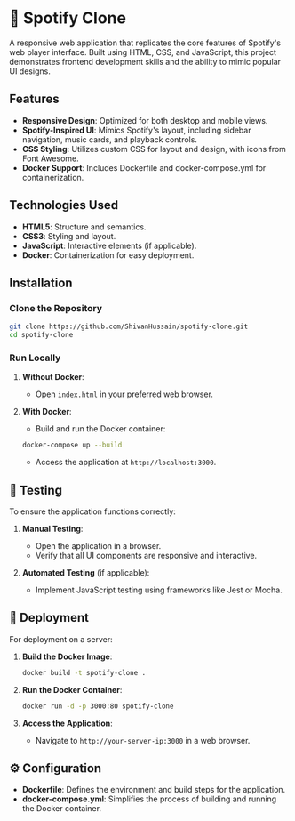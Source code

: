 # 🎵 Spotify Clone

A responsive web application that replicates the core features of Spotify's web player interface. Built using HTML, CSS, and JavaScript, this project demonstrates frontend development skills and the ability to mimic popular UI designs.

##  Features

- **Responsive Design**: Optimized for both desktop and mobile views.
- **Spotify-Inspired UI**: Mimics Spotify's layout, including sidebar navigation, music cards, and playback controls.
- **CSS Styling**: Utilizes custom CSS for layout and design, with icons from Font Awesome.
- **Docker Support**: Includes Dockerfile and docker-compose.yml for containerization.

##  Technologies Used

- **HTML5**: Structure and semantics.
- **CSS3**: Styling and layout.
- **JavaScript**: Interactive elements (if applicable).
- **Docker**: Containerization for easy deployment.

##  Installation

### Clone the Repository

```bash
git clone https://github.com/ShivanHussain/spotify-clone.git
cd spotify-clone
```

### Run Locally

1. **Without Docker**:
   - Open `index.html` in your preferred web browser.

2. **With Docker**:
   - Build and run the Docker container:

   ```bash
   docker-compose up --build
   ```

   - Access the application at `http://localhost:3000`.

## 🧪 Testing

To ensure the application functions correctly:

1. **Manual Testing**:
   - Open the application in a browser.
   - Verify that all UI components are responsive and interactive.

2. **Automated Testing** (if applicable):
   - Implement JavaScript testing using frameworks like Jest or Mocha.

## 🚢 Deployment

For deployment on a server:

1. **Build the Docker Image**:

   ```bash
   docker build -t spotify-clone .
   ```

2. **Run the Docker Container**:

   ```bash
   docker run -d -p 3000:80 spotify-clone
   ```

3. **Access the Application**:
   - Navigate to `http://your-server-ip:3000` in a web browser.

## ⚙️ Configuration

- **Dockerfile**: Defines the environment and build steps for the application.
- **docker-compose.yml**: Simplifies the process of building and running the Docker container.
